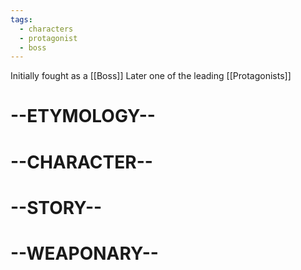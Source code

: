 ```yaml
---
tags:
  - characters
  - protagonist
  - boss
---
```

Initially fought as a [[Boss]]
Later one of the leading [[Protagonists]]
# --ETYMOLOGY--


# --CHARACTER--


# --STORY--


# --WEAPONARY--




